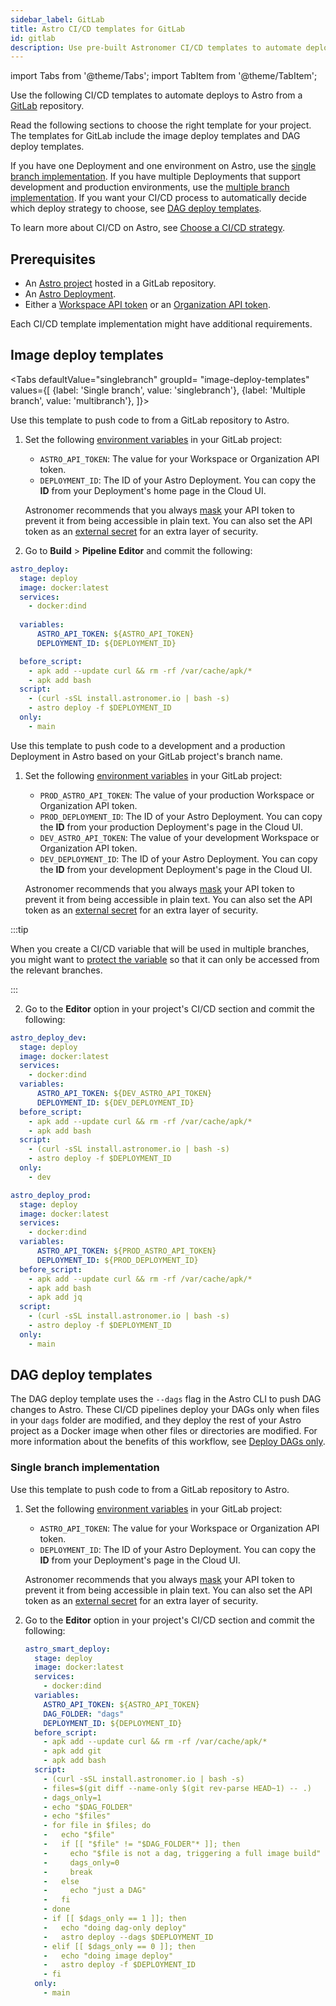 ```yaml
---
sidebar_label: GitLab
title: Astro CI/CD templates for GitLab
id: gitlab
description: Use pre-built Astronomer CI/CD templates to automate deploying Apache Airflow DAGs to Astro using GitLab.
---
```


import Tabs from '@theme/Tabs';
import TabItem from '@theme/TabItem';

Use the following CI/CD templates to automate deploys to Astro from a [GitLab](https://gitlab.com/) repository.

Read the following sections to choose the right template for your project. The templates for GitLab include the image deploy templates and DAG deploy templates.

If you have one Deployment and one environment on Astro, use the [single branch implementation](#single-branch-implementation). If you have multiple Deployments that support development and production environments, use the [multiple branch implementation](#multiple-branch-implementation). If you want your CI/CD process to automatically decide which deploy strategy to choose, see [DAG deploy templates](#dag-deploy-templates).

To learn more about CI/CD on Astro, see [Choose a CI/CD strategy](set-up-ci-cd.md).

## Prerequisites

- An [Astro project](develop-project.md#create-an-astro-project) hosted in a GitLab repository.
- An [Astro Deployment](create-deployment.md).
- Either a [Workspace API token](workspace-api-tokens.md) or an [Organization API token](organization-api-tokens.md).

Each CI/CD template implementation might have additional requirements.

## Image deploy templates

<Tabs
    defaultValue="singlebranch"
    groupId= "image-deploy-templates"
    values={[
        {label: 'Single branch', value: 'singlebranch'},
        {label: 'Multiple branch', value: 'multibranch'},
    ]}>

<TabItem value="singlebranch">

Use this template to push code to from a GitLab repository to Astro.

1. Set the following [environment variables](https://docs.gitlab.com/ee/ci/variables/#for-a-project) in your GitLab project:

    - `ASTRO_API_TOKEN`: The value for your Workspace or Organization API token.
    - `DEPLOYMENT_ID`: The ID of your Astro Deployment. You can copy the **ID** from your Deployment's home page in the Cloud UI.

    Astronomer recommends that you always [mask](https://docs.gitlab.com/ee/ci/variables/#mask-a-cicd-variable) your API token to prevent it from being accessible in plain text. You can also set the API token as an [external secret](https://docs.gitlab.com/ee/ci/secrets/index.html) for an extra layer of security.

2. Go to **Build** > **Pipeline Editor** and commit the following:

  ```yaml
  astro_deploy:
    stage: deploy
    image: docker:latest
    services:
      - docker:dind
    
    variables:
        ASTRO_API_TOKEN: ${ASTRO_API_TOKEN}
        DEPLOYMENT_ID: ${DEPLOYMENT_ID}

    before_script:
      - apk add --update curl && rm -rf /var/cache/apk/*
      - apk add bash
    script:
      - (curl -sSL install.astronomer.io | bash -s)
      - astro deploy -f $DEPLOYMENT_ID
    only:
      - main
  ```

</TabItem>

<TabItem value="multibranch">

Use this template to push code to a development and a production Deployment in Astro based on your GitLab project's branch name.

1. Set the following [environment variables](https://docs.gitlab.com/ee/ci/variables/#for-a-project) in your GitLab project:

    - `PROD_ASTRO_API_TOKEN`: The value of your production Workspace or Organization API token.
    - `PROD_DEPLOYMENT_ID`: The ID of your Astro Deployment. You can copy the **ID** from your production Deployment's page in the Cloud UI.
    - `DEV_ASTRO_API_TOKEN`: The value of your development Workspace or Organization API token.
    - `DEV_DEPLOYMENT_ID`: The ID of your Astro Deployment. You can copy the **ID** from your development Deployment's page in the Cloud UI.

    Astronomer recommends that you always [mask](https://docs.gitlab.com/ee/ci/variables/#mask-a-cicd-variable) your API token to prevent it from being accessible in plain text. You can also set the API token as an [external secret](https://docs.gitlab.com/ee/ci/secrets/index.html) for an extra layer of security.

  :::tip

  When you create a CI/CD variable that will be used in multiple branches, you might want to [protect the variable](https://docs.gitlab.com/ee/ci/variables/#protect-a-cicd-variable) so that it can only be accessed from the relevant branches.

  :::

2. Go to the **Editor** option in your project's CI/CD section and commit the following:

  ```yaml
  astro_deploy_dev:
    stage: deploy
    image: docker:latest
    services:
      - docker:dind
    variables:
        ASTRO_API_TOKEN: ${DEV_ASTRO_API_TOKEN}
        DEPLOYMENT_ID: ${DEV_DEPLOYMENT_ID}
    before_script:
      - apk add --update curl && rm -rf /var/cache/apk/*
      - apk add bash
    script:
      - (curl -sSL install.astronomer.io | bash -s)
      - astro deploy -f $DEPLOYMENT_ID
    only:
      - dev

  astro_deploy_prod:
    stage: deploy
    image: docker:latest
    services:
      - docker:dind
    variables:
        ASTRO_API_TOKEN: ${PROD_ASTRO_API_TOKEN}
        DEPLOYMENT_ID: ${PROD_DEPLOYMENT_ID}
    before_script:
      - apk add --update curl && rm -rf /var/cache/apk/*
      - apk add bash
      - apk add jq
    script:
      - (curl -sSL install.astronomer.io | bash -s)
      - astro deploy -f $DEPLOYMENT_ID
    only:
      - main
  ```

</TabItem>
</Tabs>

## DAG deploy templates

The DAG deploy template uses the `--dags` flag in the Astro CLI to push DAG changes to Astro. These CI/CD pipelines deploy your DAGs only when files in your `dags` folder are modified, and they deploy the rest of your Astro project as a Docker image when other files or directories are modified. For more information about the benefits of this workflow, see [Deploy DAGs only](astro/deploy-code.md).

### Single branch implementation

Use this template to push code to from a GitLab repository to Astro.

1. Set the following [environment variables](https://docs.gitlab.com/ee/ci/variables/#for-a-project) in your GitLab project:

    - `ASTRO_API_TOKEN`: The value for your Workspace or Organization API token.
    - `DEPLOYMENT_ID`: The ID of your Astro Deployment. You can copy the **ID** from your Deployment's page in the Cloud UI.

    Astronomer recommends that you always [mask](https://docs.gitlab.com/ee/ci/variables/#mask-a-cicd-variable) your API token to prevent it from being accessible in plain text. You can also set the API token as an [external secret](https://docs.gitlab.com/ee/ci/secrets/index.html) for an extra layer of security.

2. Go to the **Editor** option in your project's CI/CD section and commit the following:
   
    ```yaml
    astro_smart_deploy:
      stage: deploy
      image: docker:latest
      services:
        - docker:dind
      variables:
        ASTRO_API_TOKEN: ${ASTRO_API_TOKEN}
        DAG_FOLDER: "dags"
        DEPLOYMENT_ID: ${DEPLOYMENT_ID}
      before_script:
        - apk add --update curl && rm -rf /var/cache/apk/*
        - apk add git
        - apk add bash
      script:
        - (curl -sSL install.astronomer.io | bash -s)
        - files=$(git diff --name-only $(git rev-parse HEAD~1) -- .)
        - dags_only=1
        - echo "$DAG_FOLDER"
        - echo "$files"
        - for file in $files; do
        -   echo "$file"
        -   if [[ "$file" != "$DAG_FOLDER"* ]]; then
        -     echo "$file is not a dag, triggering a full image build"
        -     dags_only=0
        -     break
        -   else
        -     echo "just a DAG"
        -   fi
        - done
        - if [[ $dags_only == 1 ]]; then
        -   echo "doing dag-only deploy"
        -   astro deploy --dags $DEPLOYMENT_ID
        - elif [[ $dags_only == 0 ]]; then
        -   echo "doing image deploy"
        -   astro deploy -f $DEPLOYMENT_ID
        - fi
      only:
        - main
    ```